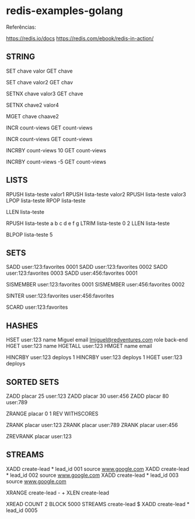 # redis-examples-golang

Referências:

https://redis.io/docs
https://redis.com/ebook/redis-in-action/


## STRING

SET chave valor
GET chave

SET chave valor2
GET chav

SETNX chave valor3
GET chave

SETNX chave2 valor4

MGET chave chaave2

INCR count-views
GET count-views

INCR count-views
GET count-views

INCRBY count-views 10
GET count-views

INCRBY count-views -5
GET count-views

## LISTS

RPUSH lista-teste valor1
RPUSH lista-teste valor2
RPUSH lista-teste valor3
LPOP lista-teste
RPOP lista-teste

LLEN lista-teste


RPUSH lista-teste a b c d e f g
LTRIM lista-teste 0 2
LLEN lista-teste

BLPOP lista-teste 5

## SETS

SADD user:123:favorites 0001
SADD user:123:favorites 0002
SADD user:123:favorites 0003
SADD user:456:favorites 0001

SISMEMBER user:123:favorites 0001
SISMEMBER user:456:favorites 0002

SINTER user:123:favorites user:456:favorites

SCARD user:123:favorites

## HASHES

HSET user:123 name Miguel email lmiguel@redventures.com role back-end
HGET user:123 name
HGETALL user:123
HMGET name email

HINCRBY user:123 deploys 1
HINCRBY user:123 deploys 1
HGET user:123 deploys

## SORTED SETS

ZADD placar 25 user:123
ZADD placar 30 user:456
ZADD placar 80 user:789

ZRANGE placar 0 1 REV WITHSCORES

ZRANK placar user:123
ZRANK placar user:789
ZRANK placar user:456

ZREVRANK placar user:123

## STREAMS

XADD create-lead * lead_id 001 source www.google.com
XADD create-lead * lead_id 002 source www.google.com
XADD create-lead * lead_id 003 source www.google.com

XRANGE create-lead - +
XLEN create-lead

XREAD COUNT 2 BLOCK 5000 STREAMS create-lead $
XADD create-lead * lead_id 0005